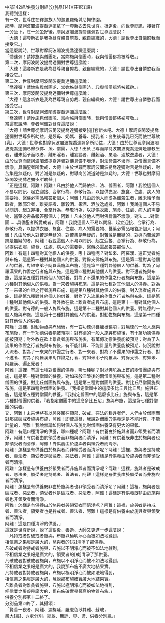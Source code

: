 中部142經/供養分別經(分別品[14])(莊春江譯)  
我聽到這樣：  
有一次，世尊住在釋迦族人的迦毘羅衛城尼拘律園。  
那時，摩訶波闍波提喬達彌拿了一套新衣去見世尊。抵達後，向世尊問訊，接著在一旁坐下。在一旁坐好後，摩訶波闍波提喬達彌對世尊這麼說：  
「大德！這套新衣是我為世尊親自剪裁、親自編織的，大德！請世尊出自憐愍我而接受它。」  
當這麼說時，世尊對摩訶波闍波提喬達彌這麼說：  
「喬達彌！請妳施與僧團吧，當妳施與僧團時，我與僧團都將被尊敬。」  
第二次，摩訶波闍波提喬達彌對世尊這麼說：  
「大德！這套新衣是我為世尊親自剪裁、親自編織的，大德！請世尊出自憐愍我而接受它。」  
第二次，世尊對摩訶波闍波提喬達彌這麼說：  
「喬達彌！請妳施與僧團吧，當妳施與僧團時，我與僧團都將被尊敬。」  
第三次，摩訶波闍波提喬達彌對世尊這麼說：  
「大德！這套新衣是我為世尊親自剪裁、親自編織的，大德！請世尊出自憐愍我而接受它。」  
第三次，世尊對摩訶波闍波提喬達彌這麼說：  
「喬達彌！請妳施與僧團吧，當妳施與僧團時，我與僧團都將被尊敬。」  
當這麼說時，尊者阿難對世尊這麼說：  
「大德！請世尊從摩訶波闍波提喬達彌接受[這]套新衣吧。大德！摩訶波闍波提喬達彌對世尊多所助益，是姨母、奶媽、養母、授乳者：出生後母乳已死而使世尊飲[乳]。大德！世尊也對摩訶波闍波提喬達彌多所助益，大德！由於世尊而摩訶波闍波提喬達彌已歸依佛、法、僧團，大德！由於世尊而摩訶波闍波提喬達彌是離殺生者，離未給予而取者，離邪淫者，離妄語者、離榖酒、果酒、酒放逸處者，大德！由於世尊而摩訶波闍波提喬達彌對佛具備不壞淨，對法具備不壞淨，對僧團具備不壞淨，具備聖者所愛戒，大德！由於世尊而摩訶波闍波提喬達彌對苦是無疑的，對苦集是無疑的，對苦滅是無疑的，對導向苦滅道跡是無疑的。大德！世尊也對摩訶波闍波提喬達彌多所助益。」  
「正是這樣，阿難！阿難！凡由於他人而歸依佛、法、僧團者，阿難！我說這個人不易以問訊、起立迎接、合掌行為、恭敬行為，以提供衣服、施食、住處、病人的需要物、醫藥必需品報答那個人；阿難！凡由於他人而成為離殺生者，離未給予而取者，離邪淫者，離妄語者、離榖酒、果酒、酒放逸處者，阿難！我說這個人不易以問訊、起立迎接、合掌行為、恭敬行為，以提供衣服、施食、住處、病人的需要物、醫藥必需品報答那個人；阿難！凡由於他人而對佛具備不壞淨，對法……對僧團……具備聖者所愛戒者，阿難！我說這個人不易以問訊、起立迎接、合掌行為、恭敬行為，以提供衣服、施食、住處、病人的需要物、醫藥必需品報答那個人；阿難！凡由於他人對苦是無疑的，對苦集是無疑的，對苦滅是無疑的，對導向苦滅道跡是無疑的者，阿難！我說這個人不易以問訊、起立迎接、合掌行為、恭敬行為，以提供衣服、施食、住處、病人的需要物、醫藥必需品報答那個人。  
阿難！有這十四種對其他個人的供養，哪十四種呢？對如來、阿羅漢、遍正覺者施與布施，這是第一種對其他個人的供養。對辟支佛施與布施，這是第二種對其他個人的供養。對如來弟子阿羅漢施與布施，這是第三種對其他個人的供養。對為了阿羅漢果的作證之行者施與布施，這是第四種對其他個人的供養。對不還者施與布施，這是第五種對其他個人的供養。對為了不還果的作證之行者施與布施，這是第六種對其他個人的供養。對一來者施與布施，這是第七種對其他個人的供養。對為了一來果的作證之行者施與布施，這是第八種對其他個人的供養。對入流者施與布施，這是第九種對其他個人的供養。對為了入流果的作證之行者施與布施，這是第十種對其他個人的供養。對外教在欲上離貪者施與布施，這是第十一種對其他個人的供養。對有德的一般人施與布施，這是第十二種對其他個人的供養。對無德的一般人施與布施，這是第十三種對其他個人的供養。對動物施與布施，這是第十四種對其他個人的供養。  
阿難！這裡，對動物施與布施後，有一百功德供養能被預期；對無德的一般人施與布施後，有一千功德供養能被預期；對有德的一般人施與布施後，有十萬功德供養能被預期；對外教在欲上離貪者施與布施後，有萬億功德供養能被預期；對為了入流果的作證之行者施與布施後，有不能計算、不能計量的供養能被預期，何況說對入流者、對為了一來果的作證之行者、對一來者、對為了不還果的作證之行者、對不還者、對為了阿羅漢果的作證之行者、對如來弟子阿羅漢、對辟支佛、對如來、阿羅漢、遍正覺者！  
阿難！這裡，有這七種對僧團的供養，哪七種呢？對以佛陀為上首的兩僧團施與布施，這是第一種對僧團的供養。對如來般涅槃後的兩僧團施與布施，這是第二種對僧團的供養。對比丘僧團施與布施，這是第三種對僧團的供養。對比丘尼僧團施與布施，這是第四種對僧團的供養。『我指定僧團中的這麼多比丘與比丘尼』施與布施，這是第五種對僧團的供養。『我指定僧團中的這麼多比丘』施與布施，這是第六種對僧團的供養。『我指定僧團中的這麼多比丘尼』施與布施，這是第七種對僧團的供養。  
又，阿難！未來世將有以袈裟圍在頸部、破戒、惡法的種姓者們，人們由於僧團而對那些破戒者施與布施，阿難！即使這樣，我說對僧團的供養還是不能計算、不能計量的，阿難！我說無論如何對個人布施比對僧團供養沒有更大的果報。  
阿難！有這四種清淨的供養，哪四種呢？阿難！有供養由於施與者而非領受者而清淨，阿難！有供養由於領受者而非施與者而清淨，阿難！有供養既非由於施與者也非領受者而清淨，阿難！有供養由於施與者與領受者而清淨。  
阿難！怎樣是有供養由於施與者而非領受者而清淨呢？阿難！這裡，施與者是持戒者、善法者，領受者是破戒者、惡法者，阿難！這樣是有供養由於施與者而非領受者而清淨。  
阿難！怎樣是有供養由於領受者而非施與者而清淨呢？阿難！這裡，施與者是破戒者、惡法者，領受者是持戒者、善法者，阿難！這樣是有供養由於領受者而非施與者而清淨。  
阿難！怎樣是有供養既非由於施與者也非領受者而清淨呢？阿難！這裡，施與者是破戒者、惡法者，領受者也是破戒者、惡法者，阿難！這樣是有供養既非由於施與者也非領受者而清淨。  
阿難！怎樣是有供養由於施與者與領受者而清淨呢？阿難！這裡，施與者是持戒者、善法者，領受者也是持戒者、善法者，阿難！這樣是有供養由於施與者與領受者而清淨。  
阿難！這是四種清淨的供養。」  
這就是世尊所說，說了這個後，善逝、大師又更進一步這麼說：  
「凡持戒者對破戒者施與，布施以極明淨心而被如法地得到，  
相信業之果報是廣大的，施與者的[戒]清淨了那供養。  
凡破戒者對持戒者施與，布施以不明淨心而被不如法地得到，  
不相信業之果報是廣大的，領受者的[戒]清淨了那供養。  
凡破戒者對破戒者施與，布施以不明淨心而被不如法地得到，  
不相信業之果報是廣大的，我說那布施不廣大地結果實。  
凡持戒者對持戒者施與，布施以極明淨心而被如法地得到，  
相信業之果報是廣大的，我說那布施確實廣大地結果實。  
凡離貪者對離貪者施與，布施以極明淨心而被如法地得到，  
相信業之果報是廣大的，那布施確實是最高的物質布施。」  
供養分別經第十二終了。  
分別品第四終了，其攝頌：  
「賢善一夜者、阿難、迦旃延，羅麼色耿其雅、蘇玻，  
業大[經]、六處分別，總說、無諍、界、諦、供養分別經。」  
  
  
